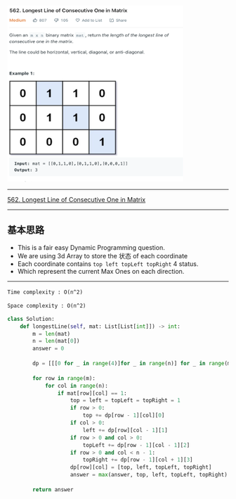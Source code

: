 <img src="2022-11-15-23-11-38.png" width="400" height="400"/>

___
[562. Longest Line of Consecutive One in Matrix](https://leetcode.com/problems/longest-line-of-consecutive-one-in-matrix/)
___


## 基本思路
* This is a fair easy Dynamic Programming question.
* We are using 3d Array to store the 状态 of each coordinate
* Each coordinate contains `top left topLeft topRight` 4 status.
* Which represent the current Max Ones on each direction.

___

`Time complexity : O(n^2)`

`Space complexity : O(n^2)`
```python
class Solution:
    def longestLine(self, mat: List[List[int]]) -> int:
        m = len(mat)
        n = len(mat[0])
        answer = 0
        
        dp = [[[0 for _ in range(4)]for _ in range(n)] for _ in range(m)] 
        
        for row in range(m):
            for col in range(n):
                if mat[row][col] == 1:
                    top = left = topLeft = topRight = 1
                    if row > 0:
                        top += dp[row - 1][col][0]
                    if col > 0:
                        left += dp[row][col - 1][1]
                    if row > 0 and col > 0:
                        topLeft += dp[row - 1][col - 1][2]
                    if row > 0 and col < n - 1:
                        topRight += dp[row - 1][col + 1][3]
                    dp[row][col] = [top, left, topLeft, topRight]
                    answer = max(answer, top, left, topLeft, topRight)
                    
        return answer
                        
```
